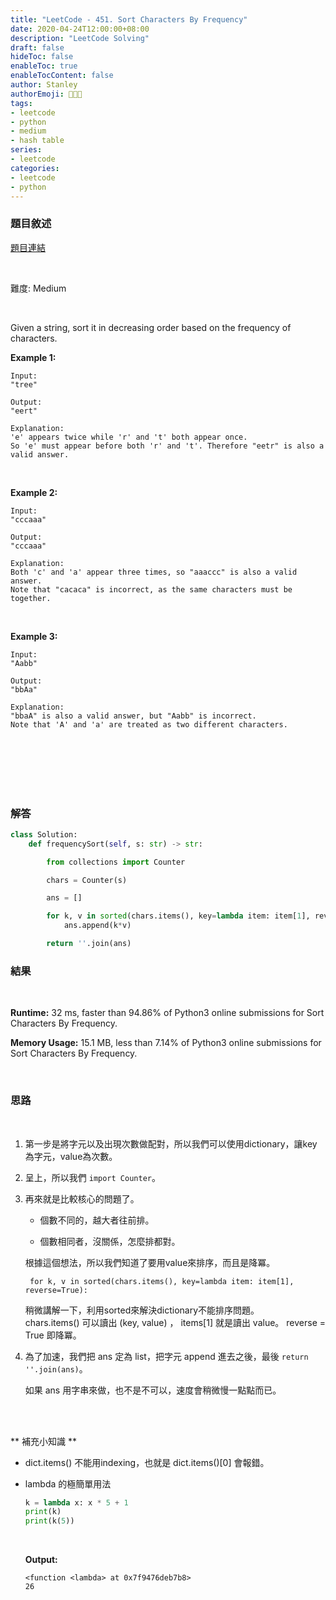 ```yaml
---
title: "LeetCode - 451. Sort Characters By Frequency"
date: 2020-04-24T12:00:00+08:00
description: "LeetCode Solving"
draft: false
hideToc: false
enableToc: true
enableTocContent: false
author: Stanley
authorEmoji: 👨🏻‍💻
tags:
- leetcode
- python
- medium
- hash table
series:
- leetcode
categories:
- leetcode
- python
---
```


### 題目敘述

[題目連結](https://leetcode.com/problems/sort-characters-by-frequency/)

<br/>

難度: Medium

<br/>

Given a string, sort it in decreasing order based on the frequency of characters.

**Example 1:**
```
Input:
"tree"

Output:
"eert"

Explanation:
'e' appears twice while 'r' and 't' both appear once.
So 'e' must appear before both 'r' and 't'. Therefore "eetr" is also a valid answer.
```

<br/>

**Example 2:**
```
Input:
"cccaaa"

Output:
"cccaaa"

Explanation:
Both 'c' and 'a' appear three times, so "aaaccc" is also a valid answer.
Note that "cacaca" is incorrect, as the same characters must be together.
```

<br/>

**Example 3:**
```
Input:
"Aabb"

Output:
"bbAa"

Explanation:
"bbaA" is also a valid answer, but "Aabb" is incorrect.
Note that 'A' and 'a' are treated as two different characters.
```

<br/><br/><br/><br/><br/>

### 解答

```Python
class Solution:
    def frequencySort(self, s: str) -> str:

        from collections import Counter

        chars = Counter(s)

        ans = []

        for k, v in sorted(chars.items(), key=lambda item: item[1], reverse=True):
            ans.append(k*v)

        return ''.join(ans)
```

### 結果
<br/>

**Runtime:** 32 ms, faster than 94.86% of Python3 online submissions for Sort Characters By Frequency.

**Memory Usage:** 15.1 MB, less than 7.14% of Python3 online submissions for Sort Characters By Frequency.

<br/>

### 思路
<br/>

1. 第一步是將字元以及出現次數做配對，所以我們可以使用dictionary，讓key為字元，value為次數。

2. 呈上，所以我們 ```import Counter```。

3. 再來就是比較核心的問題了。

   - 個數不同的，越大者往前排。

   - 個數相同者，沒關係，怎麼排都對。

   根據這個想法，所以我們知道了要用value來排序，而且是降冪。

   ``` for k, v in sorted(chars.items(), key=lambda item: item[1], reverse=True):```

   稍微講解一下，利用sorted來解決dictionary不能排序問題。  
   chars.items() 可以讀出 (key, value) ， items[1] 就是讀出 value。
   reverse = True 即降冪。

4. 為了加速，我們把 ans 定為 list，把字元 append 進去之後，最後 ```return ''.join(ans)```。

   如果 ans 用字串來做，也不是不可以，速度會稍微慢一點點而已。

<br/><br/>

** 補充小知識 **

- dict.items() 不能用indexing，也就是 dict.items()[0] 會報錯。  

- lambda 的極簡單用法
   ```Python
  k = lambda x: x * 5 + 1
  print(k)
  print(k(5))
  ```
  <br/>

  **Output:**
  ```
  <function <lambda> at 0x7f9476deb7b8>
  26
  ```
